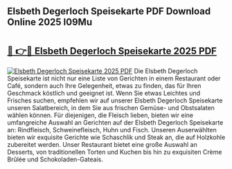 ## Elsbeth Degerloch Speisekarte PDF Download Online 2025 l09Mu

# <h2><a href="http://gc9jrqw.nevu.top/?p=Elsbeth+Degerloch+Speisekarte">🔗 👉🔴 Elsbeth Degerloch Speisekarte 2025 PDF</a></h2>

[![Elsbeth Degerloch Speisekarte 2025 PDF](https://i.imgur.com/dBaPXMq.png)](http://gc9jrqw.nevu.top/?p=Elsbeth+Degerloch+Speisekarte)
Die Elsbeth Degerloch Speisekarte ist nicht nur eine Liste von Gerichten in einem Restaurant oder Café, sondern auch Ihre Gelegenheit, etwas zu finden, das für Ihren Geschmack köstlich und geeignet ist. Wenn Sie etwas Leichtes und Frisches suchen, empfehlen wir auf unserer Elsbeth Degerloch Speisekarte unseren Salatbereich, in dem Sie aus frischen Gemüse- und Obstsalaten wählen können. Für diejenigen, die Fleisch lieben, bieten wir eine umfangreiche Auswahl an Gerichten auf der Elsbeth Degerloch Speisekarte an: Rindfleisch, Schweinefleisch, Huhn und Fisch. Unseren Auserwählten bieten wir exquisite Gerichte wie Schaschlik und Steak an, die auf Holzkohle zubereitet werden. Unser Restaurant bietet eine große Auswahl an Desserts, von traditionellen Torten und Kuchen bis hin zu exquisiten Crème Brûlée und Schokoladen-Gateais.
